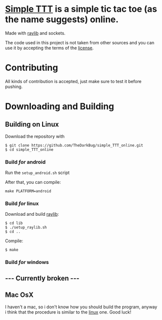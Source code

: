 # [Simple TTT](https://github.com/TheDarkBug/simple_TTT) is a simple tic tac toe (as the name suggests) online.

Made with [raylib](raylib.com) and sockets.

The code used in this project is not taken from other sources and you can use it by accepting the terms of the [license](https://github.com/TheDarkBug/simple_TTT_online/blob/main/LICENSE).

# Contributing

All kinds of contribution is accepted, just make sure to test it before pushing.

# Downloading and Building

## Building on Linux

Download the repository with

```shell
$ git clone https://github.com/TheDarkBug/simple_TTT_online.git
$ cd simple_TTT_online
```

### Build *for* android
Run the `setup_android.sh` script

After that, you can compile:
```shell
make PLATFORM=android
```
### Build *for* linux
Download and build [raylib](https://github.com/raysan5/raylib):
```shell
$ cd lib
$ ./setup_raylib.sh
$ cd ..
```
Compile:

```shell
$ make
```
### Build *for* windows
--- Currently broken ---
---
## Mac OsX

I haven't a mac, so i don't know how you should build the program, anyway i think that the procedure is similar to the [linux](https://github.com/TheDarkBug/simple_TTT_online/blob/main/README.md#linux) one. Good luck!
